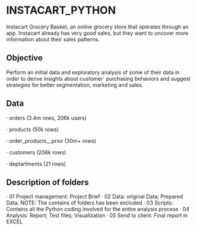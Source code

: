 # INSTACART_PYTHON
Instacart Grocery Basket, an online grocery store that operates through an app. Instacart already has very good sales, but they want to uncover more information about their sales patterns. 

## Objective 
Perform an initial data and exploratory analysis of some of their data in order to derive insights about customer´ purchasing behaviors and suggest strategies for better segmentation, marketing and sales.

## Data 

· orders (3.4m rows, 206k users)

· products (50k rows)

· order_products__prior (30m+ rows)

· customers (206k rows)

· deptartments (21 rows)

## Description of folders

· 01 Project management: Project Brief
· 02 Data: original Data; Prepared Data. NOTE: The contains of folders has been excluded
· 03 Scripts: Contains all the Python coding involved for the entire analysis process
· 04 Analysis: Report; Test files; Visualization
· 05 Send to client: Final report in EXCEL

